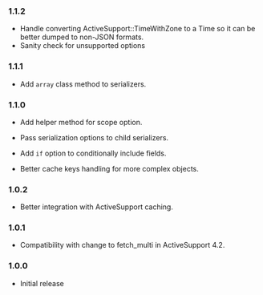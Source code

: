 ### 1.1.2

* Handle converting ActiveSupport::TimeWithZone to a Time so it can be better dumped to non-JSON formats.
* Sanity check for unsupported options

### 1.1.1

* Add `array` class method to serializers.

### 1.1.0

* Add helper method for scope option.

* Pass serialization options to child serializers.

* Add `if` option to conditionally include fields.

* Better cache keys handling for more complex objects.

### 1.0.2

* Better integration with ActiveSupport caching.

### 1.0.1

* Compatibility with change to fetch_multi in ActiveSupport 4.2.

### 1.0.0

* Initial release
